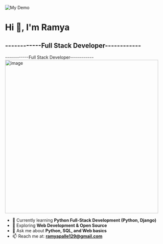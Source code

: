 
  


![My Demo](https://bpb-us-e2.wpmucdn.com/sites.uci.edu/dist/1/5748/files/2024/12/HomeLogo.gif)
# Hi 👋, I'm Ramya
------------Full Stack Developer------------
---
------------Full Stack Developer------------
<img width="500" height="500" alt="image" src="https://github.com/user-attachments/assets/9f87ce14-5f7a-4195-82a6-28433eca4d77" />


- 🌱 Currently learning **Python Full-Stack Development (Python, Django)**  
- 🚀 Exploring **Web Development & Open Source**  
- 💬 Ask me about **Python, SQL, and Web basics**    
- 📫 Reach me at: **ramyapalle129@gmail.com**

<!--
**Ramya27012004/Ramya27012004** is a ✨ _special_ ✨ repository because its `README.md` (this file) appears on your GitHub profile.

Here are some ideas to get you started:

- 🔭 I’m currently working on ...
- 🌱 I’m currently learning ...
- 👯 I’m looking to collaborate on ...
- 🤔 I’m looking for help with ...
- 💬 Ask me about ...
- 📫 How to reach me: ...
- 😄 Pronouns: ...
- ⚡ Fun fact: ...
-->

